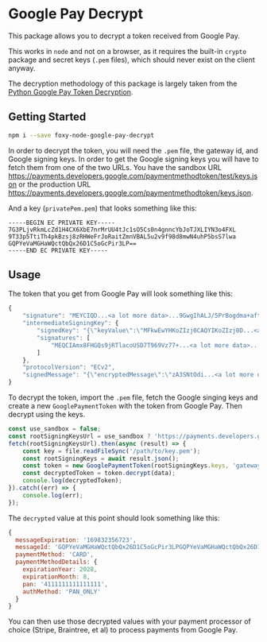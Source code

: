 # Google Pay Decrypt

This package allows you to decrypt a token received from Google Pay.

This works in `node` and not on a browser, as it requires the built-in `crypto` package and secret keys (`.pem` files), which should never exist on the client anyway.

The decryption methodology of this package is largely taken from the [Python Google Pay Token Decryption](https://github.com/yoyowallet/google-pay-token-decryption).

## Getting Started

```sh
npm i --save foxy-node-google-pay-decrypt
```

In order to decrypt the token, you will need the `.pem` file, the gateway id, and Google signing keys.
In order to get the Google signing keys you will have to fetch them from one of the two URLs. You have the sandbox URL https://payments.developers.google.com/paymentmethodtoken/test/keys.json or the production URL https://payments.developers.google.com/paymentmethodtoken/keys.json.


And a key (`privatePem.pem`) that looks something like this:

```
-----BEGIN EC PRIVATE KEY-----
7G3PLjvRkmLcZd1H4CX6XbE7nrMrUU4tJc1sO5Cs0n4gnncYbJoTJXLIYN3o4FXL
9T33p5TtiTh4pkBzsj8zRHWeFrJoRaitZmnVBAL5u2v9f98d8mwN4uhP5bsS7lwa
GQPYeVaMGHaWQctQbQx26D1C5oGcPir3LP==
-----END EC PRIVATE KEY-----

```

## Usage

The token that you get from Google Pay will look something like this:
```js
{
    "signature": "MEYCIQD...<a lot more data>...9GwgIhALJ/5PrBogdma+aft/ZEU0UYklTEteJYrkbphfeg4FpW",
    "intermediateSigningKey": {
        "signedKey": "{\"keyValue\":\"MFkwEwYHKoZIzj0CAQYIKoZIzj0D...<a lot more data>...Qn1GLn9rh33FVdUadzkZc2b4oTCKA\\u003d\\u003d\",\"keyExpiration\":\"1698424300849\"}",
        "signatures": [
            "MEQCIAmx8FHGQs9jRTlacoUSD7T969Vz77+...<a lot more data>...mWh5f8qds+K6e+kL4wxdi/FswUQ=="
        ]
    },
    "protocolVersion": "ECv2",
    "signedMessage": "{\"encryptedMessage\":\"zA3SNtOdi...<a lot more data>...FhfKXNjcxz1LkEvTFKir8NFyoLf+Gbxcf7u3eNllgGwiTbjm1FlJAZHHy6WiNg\\u003d\",\"ephemeralPublicKey\":\"BDDaWyJv0u9DdWWosdYI...<a lot more data>...D8qntQO/3jhrMemajE4pI\\u003d\",\"tag\":\"lfEFA5...<a lot more data>...2bRGyS+yESzrqQ0\\u003d\"}"
}
```

To decrypt the token, import the `.pem` file, fetch the Google singing keys and create a new `GooglePaymentToken` with the token from Google Pay. Then decrypt using the keys.

```js
const use_sandbox = false;
const rootSigningKeysUrl = use_sandbox ? 'https://payments.developers.google.com/paymentmethodtoken/test/keys.json' : 'https://payments.developers.google.com/paymentmethodtoken/keys.json';
fetch(rootSigningKeysUrl).then(async (result) => {
    const key = file.readFileSync('/path/to/key.pem');
    const rootSigningKeys = await result.json();
    const token = new GooglePaymentToken(rootSigningKeys.keys, 'gatewayId', key);
    const decryptedToken = token.decrypt(data);
    console.log(decryptedToken);
}).catch((err) => {
    console.log(err);
});
```

The `decrypted` value at this point should look something like this:

```js
{
  messageExpiration: '169832356723',
  messageId: 'GQPYeVaMGHaWQctQbQx26D1C5oGcPir3LPGQPYeVaMGHaWQctQbQx26D1C5oGcPir3LPGQPYeVaMGHaWQctQbQx26D1C5oGcPir3LPGQPYeVaMGHaWQctQbQx26D1C5oGcPir3LPGQPYeVaMGHaWQctQbQx26D1C5oGcPir3LP',
  paymentMethod: 'CARD',
  paymentMethodDetails: {
    expirationYear: 2028,
    expirationMonth: 8,
    pan: '4111111111111111',
    authMethod: 'PAN_ONLY'
  }
}
```

You can then use those decrypted values with your payment processor of choice (Stripe, Braintree, et al) to process payments from Google Pay. 

